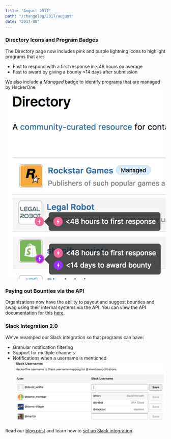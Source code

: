 ```yaml
---
title: "August 2017"
path: "/changelog/2017/august"
date: "2017-08"
---
```


### Directory Icons and Program Badges
The Directory page now includes pink and purple lightning icons to highlight programs that are:
* Fast to respond with a first response in <48 hours on average
* Fast to award by giving a bounty <14 days after submission

We also include a <i>Managed</i> badge to identify programs that are managed by HackerOne. 
![sep_2017](./images/sep_2017.png)

### Paying out Bounties via the API
Organizations now have the ability to payout and suggest bounties and swag using their internal systems via the API. You can view the API documentation for this [here](https://api.hackerone.com/docs/v1#/reports/bounties).

### Slack Integration 2.0
We've revamped our Slack integration so that programs can have:
* Granular notification filtering
* Support for multiple channels
* Notifications when a username is mentioned
![aug_2017_2](./images/aug_2017_2.png)

Read our [blog post](https://www.hackerone.com/blog/slack-integration-update-2) and learn how to [set up Slack integration](/programs/slack-integration.html).
